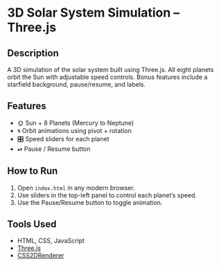 # 3D Solar System Simulation – Three.js

## Description
A 3D simulation of the solar system built using Three.js. All eight planets orbit the Sun with adjustable speed controls. Bonus features include a starfield background, pause/resume, and labels.

## Features
- 🌞 Sun + 8 Planets (Mercury to Neptune)
- 🌀 Orbit animations using pivot + rotation
- 🎛️ Speed sliders for each planet
- ⏯ Pause / Resume button

## How to Run
1. Open `index.html` in any modern browser.
2. Use sliders in the top-left panel to control each planet’s speed.
3. Use the Pause/Resume button to toggle animation.

## Tools Used
- HTML, CSS, JavaScript
- [Three.js](https://threejs.org/)
- [CSS2DRenderer](https://threejs.org/docs/#examples/en/renderers/CSS2DRenderer)


